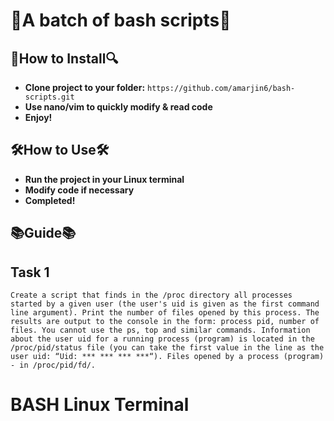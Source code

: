 # 💼**A batch of bash scripts**💼

## 🔎**How to Install**🔍
* **Clone project to your folder:** `https://github.com/amarjin6/bash-scripts.git`
* **Use nano/vim to quickly modify & read code**
* **Enjoy!**

## 🛠**How to Use**🛠
* **Run the project in your Linux terminal**
* **Modify code if necessary**
* **Completed!**

## 📚**Guide**📚

## **Task 1**
```
Create a script that finds in the /proc directory all processes started by a given user (the user's uid is given as the first command line argument). Print the number of files opened by this process. The results are output to the console in the form: process pid, number of files. You cannot use the ps, top and similar commands. Information about the user uid for a running process (program) is located in the /proc/pid/status file (you can take the first value in the line as the user uid: “Uid: *** *** *** ***“). Files opened by a process (program) - in /proc/pid/fd/.
```    

# BASH Linux Terminal
